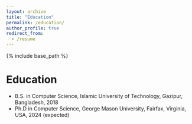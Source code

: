```yaml
---
layout: archive
title: "Education"
permalink: /education/
author_profile: true
redirect_from:
  - /resume
---
```


{% include base_path %}

Education
======
* B.S. in Computer Science, Islamic University of Technology, Gazipur, Bangladesh, 2018
* Ph.D in Computer Science, George Mason University, Fairfax, Virginia, USA, 2024 (expected)
